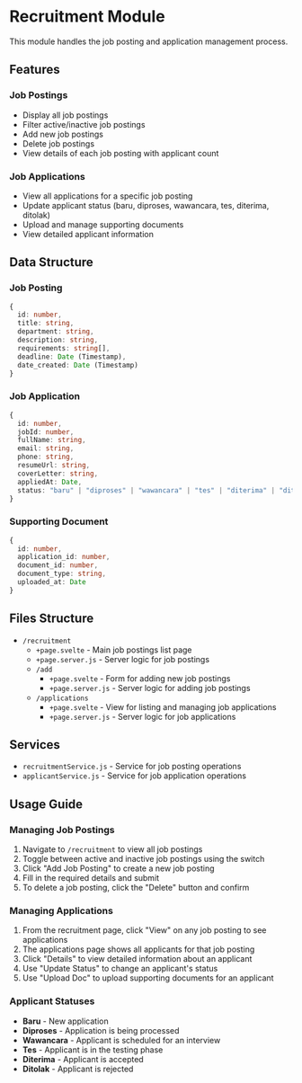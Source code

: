 # Recruitment Module

This module handles the job posting and application management process.

## Features

### Job Postings
- Display all job postings
- Filter active/inactive job postings
- Add new job postings
- Delete job postings
- View details of each job posting with applicant count

### Job Applications
- View all applications for a specific job posting
- Update applicant status (baru, diproses, wawancara, tes, diterima, ditolak)
- Upload and manage supporting documents
- View detailed applicant information

## Data Structure

### Job Posting
```typescript
{
  id: number,
  title: string,
  department: string,
  description: string,
  requirements: string[],
  deadline: Date (Timestamp),
  date_created: Date (Timestamp)
}
```

### Job Application
```typescript
{
  id: number,
  jobId: number,
  fullName: string,
  email: string,
  phone: string,
  resumeUrl: string,
  coverLetter: string,
  appliedAt: Date,
  status: "baru" | "diproses" | "wawancara" | "tes" | "diterima" | "ditolak"
}
```

### Supporting Document
```typescript
{
  id: number,
  application_id: number,
  document_id: number,
  document_type: string,
  uploaded_at: Date
}
```

## Files Structure

- `/recruitment`
  - `+page.svelte` - Main job postings list page
  - `+page.server.js` - Server logic for job postings
  - `/add`
    - `+page.svelte` - Form for adding new job postings
    - `+page.server.js` - Server logic for adding job postings
  - `/applications`
    - `+page.svelte` - View for listing and managing job applications
    - `+page.server.js` - Server logic for job applications

## Services

- `recruitmentService.js` - Service for job posting operations
- `applicantService.js` - Service for job application operations

## Usage Guide

### Managing Job Postings

1. Navigate to `/recruitment` to view all job postings
2. Toggle between active and inactive job postings using the switch
3. Click "Add Job Posting" to create a new job posting
4. Fill in the required details and submit
5. To delete a job posting, click the "Delete" button and confirm

### Managing Applications

1. From the recruitment page, click "View" on any job posting to see applications
2. The applications page shows all applicants for that job posting
3. Click "Details" to view detailed information about an applicant
4. Use "Update Status" to change an applicant's status
5. Use "Upload Doc" to upload supporting documents for an applicant

### Applicant Statuses

- **Baru** - New application
- **Diproses** - Application is being processed
- **Wawancara** - Applicant is scheduled for an interview
- **Tes** - Applicant is in the testing phase
- **Diterima** - Applicant is accepted
- **Ditolak** - Applicant is rejected
